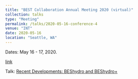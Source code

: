 ```yaml
---
title: "BEST Collaboration Annual Meeting 2020 (virtual)"
collection: talks
type: "Meeting"
permalink: /talks/2020-05-16-conference-4
venue: "INT"
date: 2020-05-16
location: "Seattle, WA"
---
```


Dates: May 16 - 17, 2020.

[link](https://indico.bnl.gov/event/7236/overview)

Talk: [Recent Developments: BEShydro and BEShydro+](https://indico.bnl.gov/event/7236/contributions/35660/)
